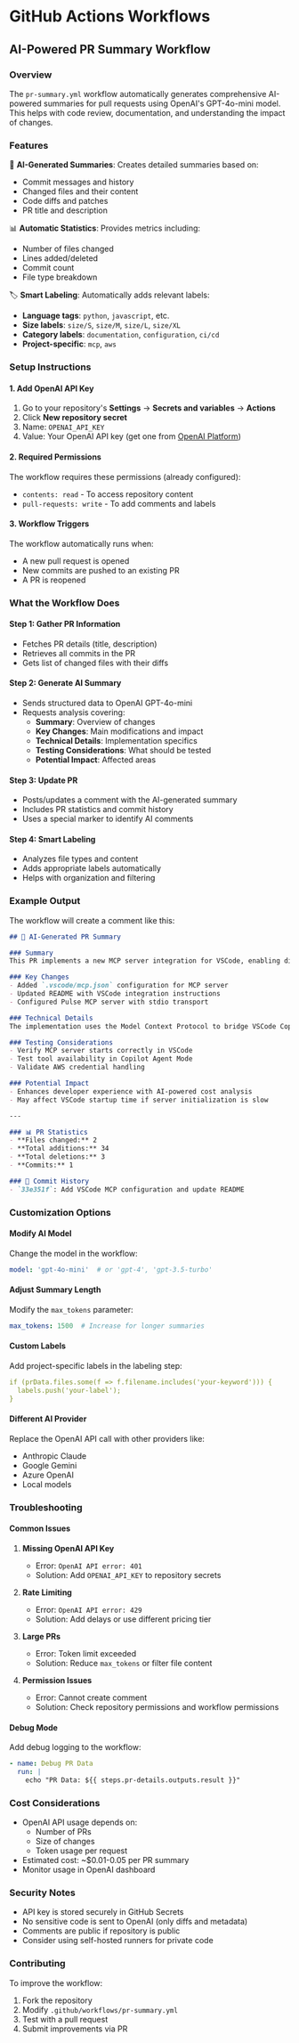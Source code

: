 # GitHub Actions Workflows

## AI-Powered PR Summary Workflow

### Overview

The `pr-summary.yml` workflow automatically generates comprehensive AI-powered summaries for pull requests using OpenAI's GPT-4o-mini model. This helps with code review, documentation, and understanding the impact of changes.

### Features

🤖 **AI-Generated Summaries**: Creates detailed summaries based on:
- Commit messages and history
- Changed files and their content
- Code diffs and patches
- PR title and description

📊 **Automatic Statistics**: Provides metrics including:
- Number of files changed
- Lines added/deleted
- Commit count
- File type breakdown

🏷️ **Smart Labeling**: Automatically adds relevant labels:
- **Language tags**: `python`, `javascript`, etc.
- **Size labels**: `size/S`, `size/M`, `size/L`, `size/XL`
- **Category labels**: `documentation`, `configuration`, `ci/cd`
- **Project-specific**: `mcp`, `aws`

### Setup Instructions

#### 1. Add OpenAI API Key

1. Go to your repository's **Settings** → **Secrets and variables** → **Actions**
2. Click **New repository secret**
3. Name: `OPENAI_API_KEY`
4. Value: Your OpenAI API key (get one from [OpenAI Platform](https://platform.openai.com/api-keys))

#### 2. Required Permissions

The workflow requires these permissions (already configured):
- `contents: read` - To access repository content
- `pull-requests: write` - To add comments and labels

#### 3. Workflow Triggers

The workflow automatically runs when:
- A new pull request is opened
- New commits are pushed to an existing PR
- A PR is reopened

### What the Workflow Does

#### Step 1: Gather PR Information
- Fetches PR details (title, description)
- Retrieves all commits in the PR
- Gets list of changed files with their diffs

#### Step 2: Generate AI Summary
- Sends structured data to OpenAI GPT-4o-mini
- Requests analysis covering:
  - **Summary**: Overview of changes
  - **Key Changes**: Main modifications and impact
  - **Technical Details**: Implementation specifics
  - **Testing Considerations**: What should be tested
  - **Potential Impact**: Affected areas

#### Step 3: Update PR
- Posts/updates a comment with the AI-generated summary
- Includes PR statistics and commit history
- Uses a special marker to identify AI comments

#### Step 4: Smart Labeling
- Analyzes file types and content
- Adds appropriate labels automatically
- Helps with organization and filtering

### Example Output

The workflow will create a comment like this:

```markdown
## 🤖 AI-Generated PR Summary

### Summary
This PR implements a new MCP server integration for VSCode, enabling direct interaction with AWS cost analysis tools through Copilot Chat.

### Key Changes
- Added `.vscode/mcp.json` configuration for MCP server
- Updated README with VSCode integration instructions
- Configured Pulse MCP server with stdio transport

### Technical Details
The implementation uses the Model Context Protocol to bridge VSCode Copilot with the existing Pulse server, enabling natural language queries for AWS cost analysis.

### Testing Considerations
- Verify MCP server starts correctly in VSCode
- Test tool availability in Copilot Agent Mode
- Validate AWS credential handling

### Potential Impact
- Enhances developer experience with AI-powered cost analysis
- May affect VSCode startup time if server initialization is slow

---

### 📊 PR Statistics
- **Files changed:** 2
- **Total additions:** 34
- **Total deletions:** 3
- **Commits:** 1

### 📝 Commit History
- `33e351f`: Add VSCode MCP configuration and update README
```

### Customization Options

#### Modify AI Model
Change the model in the workflow:
```yaml
model: 'gpt-4o-mini'  # or 'gpt-4', 'gpt-3.5-turbo'
```

#### Adjust Summary Length
Modify the `max_tokens` parameter:
```yaml
max_tokens: 1500  # Increase for longer summaries
```

#### Custom Labels
Add project-specific labels in the labeling step:
```yaml
if (prData.files.some(f => f.filename.includes('your-keyword'))) {
  labels.push('your-label');
}
```

#### Different AI Provider
Replace the OpenAI API call with other providers like:
- Anthropic Claude
- Google Gemini
- Azure OpenAI
- Local models

### Troubleshooting

#### Common Issues

1. **Missing OpenAI API Key**
   - Error: `OpenAI API error: 401`
   - Solution: Add `OPENAI_API_KEY` to repository secrets

2. **Rate Limiting**
   - Error: `OpenAI API error: 429`
   - Solution: Add delays or use different pricing tier

3. **Large PRs**
   - Error: Token limit exceeded
   - Solution: Reduce `max_tokens` or filter file content

4. **Permission Issues**
   - Error: Cannot create comment
   - Solution: Check repository permissions and workflow permissions

#### Debug Mode

Add debug logging to the workflow:
```yaml
- name: Debug PR Data
  run: |
    echo "PR Data: ${{ steps.pr-details.outputs.result }}"
```

### Cost Considerations

- OpenAI API usage depends on:
  - Number of PRs
  - Size of changes
  - Token usage per request
- Estimated cost: ~$0.01-0.05 per PR summary
- Monitor usage in OpenAI dashboard

### Security Notes

- API key is stored securely in GitHub Secrets
- No sensitive code is sent to OpenAI (only diffs and metadata)
- Comments are public if repository is public
- Consider using self-hosted runners for private code

### Contributing

To improve the workflow:
1. Fork the repository
2. Modify `.github/workflows/pr-summary.yml`
3. Test with a pull request
4. Submit improvements via PR 